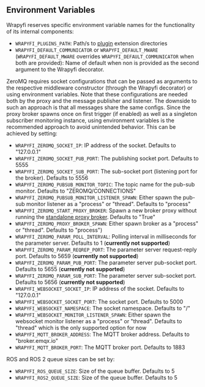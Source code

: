 ## Environment Variables

Wrapyfi reserves specific environment variable names for the functionality of its internal components:

* `WRAPYFI_PLUGINS_PATH`: Path/s to [plugin](<Plugins.md#plugins>) extension directories 
* `WRAPYFI_DEFAULT_COMMUNICATOR` or `WRAPYFI_DEFAULT_MWARE` (`WRAPYFI_DEFAULT_MWARE` overrides `WRAPYFI_DEFAULT_COMMUNICATOR` when both are provided): Name of default [<Communicator>](<../User Guide.md#usage>) when non is provided as the second argument to the Wrapyfi decorator. 

ZeroMQ requires socket configurations that can be passed as arguments to the respective middleware constructor (through the Wrapyfi decorator) or using environment variables. Note that these configurations are needed both by the proxy and the message publisher and listener. 
The downside to such an approach is that all messages share the same configs. Since the proxy broker spawns once on first trigger (if enabled) as well as a singleton subscriber monitoring instance, using environment variables is the recommended approach to avoid unintended behavior. 
This can be achieved by setting:
        
* `WRAPYFI_ZEROMQ_SOCKET_IP`: IP address of the socket. Defaults to "127.0.0.1"
* `WRAPYFI_ZEROMQ_SOCKET_PUB_PORT`: The publishing socket port. Defaults to 5555
* `WRAPYFI_ZEROMQ_SOCKET_SUB_PORT`: The sub-socket port (listening port for the broker). Defaults to 5556
* `WRAPYFI_ZEROMQ_PUBSUB_MONITOR_TOPIC`: The topic name for the pub-sub monitor. Defaults to "ZEROMQ/CONNECTIONS"
* `WRAPYFI_ZEROMQ_PUBSUB_MONITOR_LISTENER_SPAWN`: Either spawn the pub-sub monitor listener as a "process" or "thread". Defaults to "process"
* `WRAPYFI_ZEROMQ_START_PROXY_BROKER`: Spawn a new broker proxy without running the [standalone proxy broker](../../../wrapyfi/standalone/zeromq_proxy_broker.py). Defaults to "True"
* `WRAPYFI_ZEROMQ_PROXY_BROKER_SPAWN`: Either spawn broker as a "process" or "thread". Defaults to "process")
* `WRAPYFI_ZEROMQ_PARAM_POLL_INTERVAL`: Polling interval in milliseconds for the parameter server. Defaults to 1 (**currently not supported**)
* `WRAPYFI_ZEROMQ_PARAM_REQREP_PORT`: The parameter server request-reply port. Defaults to 5659 (**currently not supported**)
* `WRAPYFI_ZEROMQ_PARAM_PUB_PORT`: The parameter server pub-socket port. Defaults to 5655 (**currently not supported**)
* `WRAPYFI_ZEROMQ_PARAM_SUB_PORT`: The parameter server sub-socket port. Defaults to 5656 (**currently not supported**)
* `WRAPYFI_WEBSOCKET_SOCKET_IP`: IP address of the socket. Defaults to "127.0.0.1"
* `WRAPYFI_WEBSOCKET_SOCKET_PORT`: The socket port. Defaults to 5000
* `WRAPYFI_WEBSOCKET_NAMESPACE`: The socket namespace. Defaults to "/"
* `WRAPYFI_WEBSOCKET_MONITOR_LISTENER_SPAWN`: Either spawn the websocket monitor listener as a "process" or "thread". Defaults to "thread" which is the only supported option for now
* `WRAPYFI_MQTT_BROKER_ADDRESS`: The MQTT broker address. Defaults to "broker.emqx.io"
* `WRAPYFI_MQTT_BROKER_PORT`: The MQTT broker port. Defaults to 1883

ROS and ROS 2 queue sizes can be set by:

* `WRAPYFI_ROS_QUEUE_SIZE`: Size of the queue buffer. Defaults to 5
* `WRAPYFI_ROS2_QUEUE_SIZE`: Size of the queue buffer. Defaults to 5
